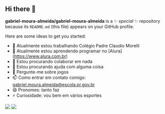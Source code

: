 ## Hi there 👋


**gabriel-moura-almeida/gabriel-moura-almeida** is a ✨ _special_ ✨ repository because its `README.md` (this file) appears on your GitHub profile.

Here are some ideas to get you started:

- 🔭 Atualmente estou trabalhando Colégio Padre Claudio Morelli
- 🌱 Atualmente estou aprendendo programar no [Alura] (https://www.alura.com.br)
- 👯 Estou procurando colaborar em nada
- 🤔 Estou procurando ajuda com alguma coisa
- 💬 Pergunte-me sobre jogos
- 📫 Como entrar em contato comigo: gabriel.moura.almeida@escola.pr.gov.br
- 😄 Pronomes: tanto faz
- ⚡ Curiosidade: vou bem em vários esportes


![](https://media1.tenor.com/m/lECb9qfUQJgAAAAd/my-new-character-chill.gif)
![](https://media1.tenor.com/m/L9vT3PLLlHwAAAAd/my-new-character-my.gif)
